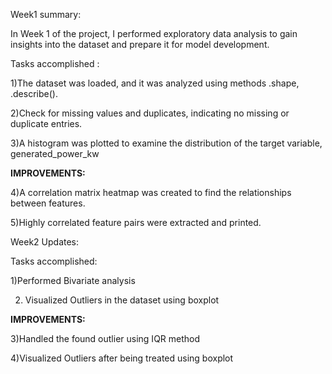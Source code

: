 

Week1 summary:

In Week 1 of the project, I performed exploratory data analysis to gain insights into the dataset and prepare it for model development.

 Tasks accomplished :

1)The dataset was loaded, and it was analyzed using methods  .shape, .describe().

2)Check for missing values and duplicates, indicating no missing or duplicate entries.

3)A histogram was plotted to examine the distribution of the target variable, generated_power_kw

**IMPROVEMENTS:**

4)A correlation matrix heatmap was created to find the relationships between features.

5)Highly correlated feature pairs were extracted and printed.

Week2 Updates:

Tasks accomplished:

1)Performed Bivariate analysis

2) Visualized Outliers in the dataset using boxplot

**IMPROVEMENTS:**

3)Handled the found outlier using IQR method

4)Visualized Outliers after being treated using boxplot

